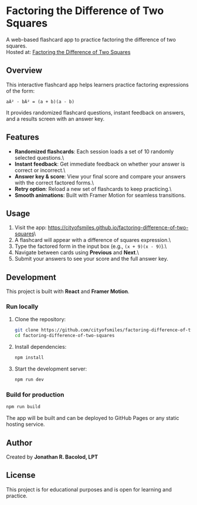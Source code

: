 # Factoring the Difference of Two Squares

A web-based flashcard app to practice factoring the difference of two
squares.\
Hosted at: [Factoring the Difference of Two
Squares](https://cityofsmiles.github.io/factoring-difference-of-two-squares)

## Overview

This interactive flashcard app helps learners practice factoring
expressions of the form:

    aÂ² - bÂ² = (a + b)(a - b)

It provides randomized flashcard questions, instant feedback on answers,
and a results screen with an answer key.

## Features

-   **Randomized flashcards**: Each session loads a set of 10 randomly
    selected questions.\
-   **Instant feedback**: Get immediate feedback on whether your answer
    is correct or incorrect.\
-   **Answer key & score**: View your final score and compare your
    answers with the correct factored forms.\
-   **Retry option**: Reload a new set of flashcards to keep
    practicing.\
-   **Smooth animations**: Built with Framer Motion for seamless
    transitions.

## Usage

1.  Visit the app:
    <https://cityofsmiles.github.io/factoring-difference-of-two-squares>\
2.  A flashcard will appear with a difference of squares expression.\
3.  Type the factored form in the input box (e.g., `(x + 9)(x - 9)`).\
4.  Navigate between cards using **Previous** and **Next**.\
5.  Submit your answers to see your score and the full answer key.

## Development

This project is built with **React** and **Framer Motion**.

### Run locally

1.  Clone the repository:

    ``` bash
    git clone https://github.com/cityofsmiles/factoring-difference-of-two-squares.git
    cd factoring-difference-of-two-squares
    ```

2.  Install dependencies:

    ``` bash
    npm install
    ```

3.  Start the development server:

    ``` bash
    npm run dev
    ```

### Build for production

``` bash
npm run build
```

The app will be built and can be deployed to GitHub Pages or any static
hosting service.

## Author

Created by **Jonathan R. Bacolod, LPT**

## License

This project is for educational purposes and is open for learning and
practice.